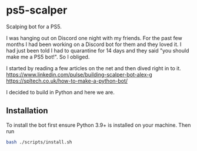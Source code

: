 # ps5-scalper

Scalping bot for a PS5.

I was hanging out on Discord one night with my friends. For the past few months I had been working on a Discord bot for them and they loved it. I had just been told I had to quarantine for 14 days and they said "you should make me a PS5 bot!". So I obliged.

I started by reading a few articles on the net and then dived right in to it.  
https://www.linkedin.com/pulse/building-scalper-bot-alex-g   
https://spltech.co.uk/how-to-make-a-python-bot/  

I decided to build in Python and here we are.

## Installation

To install the bot first ensure Python 3.9+ is installed on your machine. Then run

```bash
bash ./scripts/install.sh
```